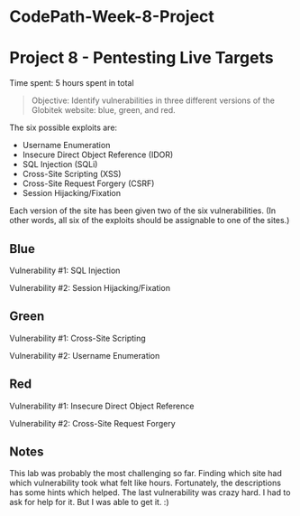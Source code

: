 # CodePath-Week-8-Project
# Project 8 - Pentesting Live Targets

Time spent: 5 hours spent in total

> Objective: Identify vulnerabilities in three different versions of the Globitek website: blue, green, and red.

The six possible exploits are:
* Username Enumeration
* Insecure Direct Object Reference (IDOR)
* SQL Injection (SQLi)
* Cross-Site Scripting (XSS)
* Cross-Site Request Forgery (CSRF)
* Session Hijacking/Fixation

Each version of the site has been given two of the six vulnerabilities. (In other words, all six of the exploits should be assignable to one of the sites.)

## Blue

Vulnerability #1: SQL Injection

Vulnerability #2: Session Hijacking/Fixation


## Green

Vulnerability #1: Cross-Site Scripting

Vulnerability #2: Username Enumeration


## Red

Vulnerability #1: Insecure Direct Object Reference

Vulnerability #2: Cross-Site Request Forgery


## Notes

This lab was probably the most challenging so far. Finding which site had which vulnerability took what felt like hours. Fortunately, the descriptions has some hints which helped. The last vulnerability was crazy hard. I had to ask for help for it. But I was able to get it. :)
